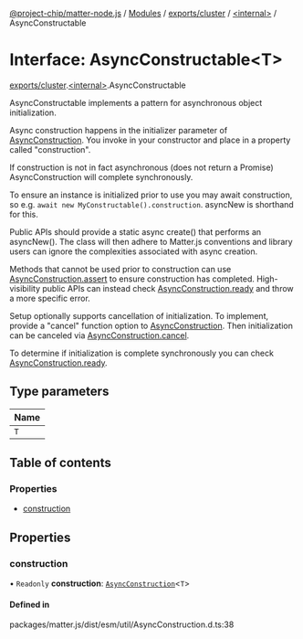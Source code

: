 [@project-chip/matter-node.js](../README.md) / [Modules](../modules.md) / [exports/cluster](../modules/exports_cluster.md) / [\<internal\>](../modules/exports_cluster._internal_.md) / AsyncConstructable

# Interface: AsyncConstructable\<T\>

[exports/cluster](../modules/exports_cluster.md).[\<internal\>](../modules/exports_cluster._internal_.md).AsyncConstructable

AsyncConstructable implements a pattern for asynchronous object initialization.

Async construction happens in the initializer parameter of [AsyncConstruction](../modules/exports_cluster._internal_.md#asyncconstruction).  You invoke in your constructor
and place in a property called "construction".

If construction is not in fact asynchronous (does not return a Promise) AsyncConstruction will complete
synchronously.

To ensure an instance is initialized prior to use you may await construction, so e.g. `await new
MyConstructable().construction`. asyncNew is shorthand for this.

Public APIs should provide a static async create() that performs an asyncNew().  The class will then adhere to
Matter.js conventions and library users can ignore the complexities associated with async creation.

Methods that cannot be used prior to construction can use [AsyncConstruction.assert](exports_cluster._internal_.AsyncConstruction-1.md#assert) to ensure construction has
completed. High-visibility public APIs can instead check [AsyncConstruction.ready](exports_cluster._internal_.AsyncConstruction-1.md#ready) and throw a more specific
error.

Setup optionally supports cancellation of initialization.  To implement, provide a "cancel" function option to
[AsyncConstruction](../modules/exports_cluster._internal_.md#asyncconstruction).  Then initialization can be canceled via [AsyncConstruction.cancel](exports_cluster._internal_.AsyncConstruction-1.md#cancel).

To determine if initialization is complete synchronously you can check [AsyncConstruction.ready](exports_cluster._internal_.AsyncConstruction-1.md#ready).

## Type parameters

| Name |
| :------ |
| `T` |

## Table of contents

### Properties

- [construction](exports_cluster._internal_.AsyncConstructable.md#construction)

## Properties

### construction

• `Readonly` **construction**: [`AsyncConstruction`](exports_cluster._internal_.AsyncConstruction-1.md)\<`T`\>

#### Defined in

packages/matter.js/dist/esm/util/AsyncConstruction.d.ts:38
